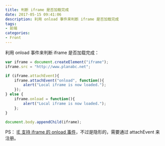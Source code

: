 ```yaml
---
title: 判断 iframe 是否加载完成
date: 2017-05-15 09:41:06
description: 利用 onload 事件来判断 iframe 是否加载完成
tags:
- 前端
categories:
- Front
---
```

利用 onload 事件来判断 iframe 是否加载完成：

```js
var iframe = document.createElement("iframe");
iframe.src = "http://www.planabc.net";

if (iframe.attachEvent){
    iframe.attachEvent("onload", function(){
        alert("Local iframe is now loaded.");
    });
} else {
    iframe.onload = function(){
        alert("Local iframe is now loaded.");
    };
}

document.body.appendChild(iframe);
```

PS：
[IE 支持 iframe 的 onload 事件][1]，不过是隐形的，需要通过 attachEvent 来注册。

[1]: http://msdn.microsoft.com/en-us/library/cc197055(VS.85).aspx